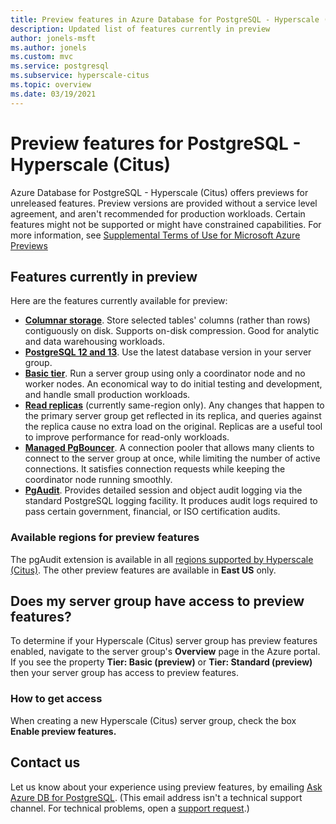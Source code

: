 ```yaml
---
title: Preview features in Azure Database for PostgreSQL - Hyperscale (Citus)
description: Updated list of features currently in preview
author: jonels-msft
ms.author: jonels
ms.custom: mvc
ms.service: postgresql
ms.subservice: hyperscale-citus
ms.topic: overview
ms.date: 03/19/2021
---
```


# Preview features for PostgreSQL - Hyperscale (Citus)

Azure Database for PostgreSQL - Hyperscale (Citus) offers
previews for unreleased features. Preview versions are provided
without a service level agreement, and aren't recommended for
production workloads. Certain features might not be supported or
might have constrained capabilities.  For more information, see
[Supplemental Terms of Use for Microsoft Azure
Previews](https://azure.microsoft.com/support/legal/preview-supplemental-terms/)

## Features currently in preview

Here are the features currently available for preview:

* **[Columnar storage](concepts-hyperscale-columnar.md)**.
  Store selected tables' columns (rather than rows) contiguously
  on disk. Supports on-disk compression. Good for analytic and
  data warehousing workloads.
* **[PostgreSQL 12 and 13](concepts-hyperscale-versions.md)**.
  Use the latest database version in your server group.
* **[Basic tier](concepts-hyperscale-tiers.md)**. Run a server
  group using only a coordinator node and no worker nodes. An
  economical way to do initial testing and development, and
  handle small production workloads.
* **[Read replicas](howto-hyperscale-read-replicas-portal.md)**
  (currently same-region only). Any changes that happen to the
  primary server group get reflected in its replica, and queries
  against the replica cause no extra load on the original.
  Replicas are a useful tool to improve performance for
  read-only workloads.
* **[Managed
  PgBouncer](concepts-hyperscale-limits.md#managed-pgbouncer-preview)**.
  A connection pooler that allows many clients to connect to
  the server group at once, while limiting the number of active
  connections. It satisfies connection requests while keeping
  the coordinator node running smoothly.
* **[PgAudit](concepts-hyperscale-audit.md)**. Provides detailed
  session and object audit logging via the standard PostgreSQL
  logging facility. It produces audit logs required to pass
  certain government, financial, or ISO certification audits.

### Available regions for preview features

The pgAudit extension is available in all [regions supported by
Hyperscale
(Citus)](concepts-hyperscale-configuration-options.md#regions).
The other preview features are available in **East US** only.

## Does my server group have access to preview features?

To determine if your Hyperscale (Citus) server group has preview features
enabled, navigate to the server group's **Overview** page in the Azure portal.
If you see the property **Tier: Basic (preview)** or **Tier: Standard
(preview)** then your server group has access to preview features.

### How to get access

When creating a new Hyperscale (Citus) server group, check
the box **Enable preview features.**

## Contact us

Let us know about your experience using preview features, by emailing [Ask
Azure DB for PostgreSQL](mailto:AskAzureDBforPostgreSQL@service.microsoft.com).
(This email address isn't a technical support channel. For technical problems,
open a [support
request](https://ms.portal.azure.com/#blade/Microsoft_Azure_Support/HelpAndSupportBlade/newsupportrequest).)
